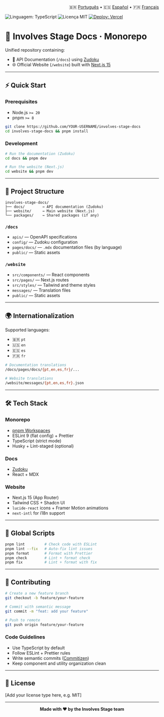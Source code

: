 <p align="right">
  🇧🇷 <a href="./README.pt.md">Português</a> •
  🇪🇸 <a href="./README.es.md">Español</a> •
  🇫🇷 <a href="./README.fr.md">Français</a>
</p>

<p align="left">
  <!-- Linguagem principal -->
  <img src="https://img.shields.io/badge/lang-TypeScript-blue?style=flat" alt="Linguagem: TypeScript" />

  <!-- Licença -->
  <img src="https://img.shields.io/github/license/rafactx/involves-stage-docs?color=blue&style=flat" alt="Licença MIT" />

  <!-- Deploy na Vercel -->
  <a href="https://involves-stage-docs.vercel.app">
    <img src="https://img.shields.io/badge/deploy-Vercel-black?logo=vercel&style=flat" alt="Deploy: Vercel" />
  </a>
</p>


# 🧩 Involves Stage Docs · Monorepo

Unified repository containing:

- 📘 API Documentation (`/docs`) using [Zudoku](https://zudoku.dev)
- 🌐 Official Website (`/website`) built with [Next.js 15](https://nextjs.org)

---

## ⚡️ Quick Start

### Prerequisites

- Node.js `>= 20`
- pnpm `>= 8`

```bash
git clone https://github.com/YOUR-USERNAME/involves-stage-docs
cd involves-stage-docs && pnpm install
```

### Development

```bash
# Run the documentation (Zudoku)
cd docs && pnpm dev

# Run the website (Next.js)
cd website && pnpm dev
```

---

## 📁 Project Structure

```
involves-stage-docs/
├── docs/        → API documentation (Zudoku)
├── website/     → Main website (Next.js)
└── packages/    → Shared packages (if any)
```

### `/docs`

* `apis/` — OpenAPI specifications
* `config/` — Zudoku configuration
* `pages/docs/` — `.mdx` documentation files (by language)
* `public/` — Static assets

### `/website`

* `src/components/` — React components
* `src/pages/` — Next.js routes
* `src/styles/` — Tailwind and theme styles
* `messages/` — Translation files
* `public/` — Static assets

---

## 🌍 Internationalization

Supported languages:

* 🇧🇷 `pt`
* 🇺🇸 `en`
* 🇪🇸 `es`
* 🇫🇷 `fr`

```bash
# Documentation translations
/docs/pages/docs/{pt,en,es,fr}/...

# Website translations
/website/messages/{pt,en,es,fr}.json
```

---

## 🛠️ Tech Stack

### Monorepo

* [pnpm Workspaces](https://pnpm.io/workspaces)
* ESLint 9 (flat config) + Prettier
* TypeScript (strict mode)
* Husky + Lint-staged (optional)

### Docs

* [Zudoku](https://zudoku.dev)
* React + MDX

### Website

* Next.js 15 (App Router)
* Tailwind CSS + Shadcn UI
* `lucide-react` icons + Framer Motion animations
* `next-intl` for i18n support

---

## 🧪 Global Scripts

```bash
pnpm lint         # Check code with ESLint
pnpm lint --fix   # Auto-fix lint issues
pnpm format       # Format with Prettier
pnpm check        # Lint + format check
pnpm fix          # Lint + format with fix
```

---

## 🤝 Contributing

```bash
# Create a new feature branch
git checkout -b feature/your-feature

# Commit with semantic message
git commit -m "feat: add your feature"

# Push to remote
git push origin feature/your-feature
```

### Code Guidelines

* Use TypeScript by default
* Follow ESLint + Prettier rules
* Write semantic commits ([Commitizen](https://commitizen-tools.github.io/cz-cli/))
* Keep component and utility organization clean

---

## 📄 License

[Add your license type here, e.g. MIT]

---

<p align="center"><strong>Made with ❤️ by the Involves Stage team</strong></p>
